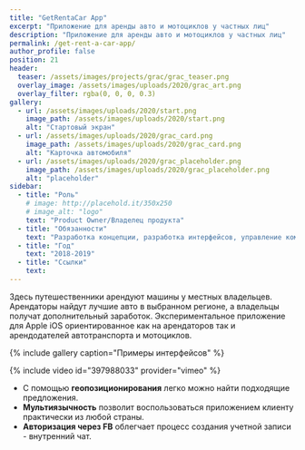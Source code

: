 ```yaml
---
title: "GetRentaCar App"
excerpt: "Приложение для аренды авто и мотоциклов у частных лиц"
description: "Приложение для аренды авто и мотоциклов у частных лиц"
permalink: /get-rent-a-car-app/
author_profile: false
position: 21
header:
  teaser: /assets/images/projects/grac/grac_teaser.png
  overlay_image: /assets/images/uploads/2020/grac_art.png
  overlay_filter: rgba(0, 0, 0, 0.3)
gallery:
  - url: /assets/images/uploads/2020/start.png
    image_path: /assets/images/uploads/2020/start.png
    alt: "Стартовый экран"
  - url: /assets/images/uploads/2020/grac_card.png
    image_path: /assets/images/uploads/2020/grac_card.png
    alt: "Карточка автомобиля"
  - url: /assets/images/uploads/2020/grac_placeholder.png
    image_path: /assets/images/uploads/2020/grac_placeholder.png
    alt: "placeholder"
sidebar:
  - title: "Роль"
    # image: http://placehold.it/350x250
    # image_alt: "logo"
    text: "Product Owner/Владелец продукта"
  - title: "Обязанности"
    text: "Разработка концепции, разработка интерфейсов, управление командой"
  - title: "Год"
    text: "2018-2019"
  - title: "Ссылки"
    text:
---
```


<!-- ## {{ page.description }} -->

Здесь путешественники арендуют машины у местных владельцев. Арендаторы найдут лучшие авто в выбранном регионе, а владельцы получат дополнительный заработок.
Экспериментальное приложение для Apple iOS ориентированное как на арендаторов так и арендодателей автотранспорта и мотоциклов.

{% include gallery caption="Примеры интерфейсов" %}

{% include video id="397988033" provider="vimeo" %}

- С помощью **геопозиционирования** легко можно найти подходящие предложения.
- **Мультиязычность** позволит воспользоваться приложением клиенту практически из любой страны.
- **Авторизация через FB** облегчает процесс создания учетной записи - внутренний чат.
